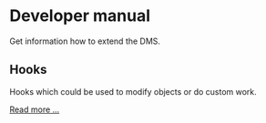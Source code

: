 Developer manual
================

Get information how to extend the DMS.

## Hooks

Hooks which could be used to modify objects or do custom work.

[Read more ...]()